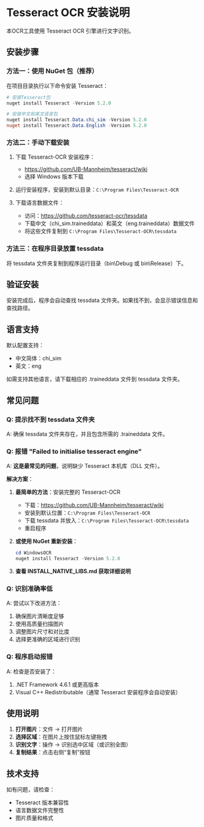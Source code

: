 # Tesseract OCR 安装说明

本OCR工具使用 Tesseract OCR 引擎进行文字识别。

## 安装步骤

### 方法一：使用 NuGet 包（推荐）

在项目目录执行以下命令安装 Tesseract：

```powershell
# 安装Tesseract包
nuget install Tesseract -Version 5.2.0

# 安装中文和英文语言包
nuget install Tesseract.Data.chi_sim -Version 5.2.0
nuget install Tesseract.Data.English -Version 5.2.0
```

### 方法二：手动下载安装

1. 下载 Tesseract-OCR 安装程序：
   - https://github.com/UB-Mannheim/tesseract/wiki
   - 选择 Windows 版本下载

2. 运行安装程序，安装到默认目录：`C:\Program Files\Tesseract-OCR`

3. 下载语言数据文件：
   - 访问：https://github.com/tesseract-ocr/tessdata
   - 下载中文（chi_sim.traineddata）和英文（eng.traineddata）数据文件
   - 将这些文件复制到 `C:\Program Files\Tesseract-OCR\tessdata`

### 方法三：在程序目录放置 tessdata

将 tessdata 文件夹复制到程序运行目录（bin\Debug 或 bin\Release）下。

## 验证安装

安装完成后，程序会自动查找 tessdata 文件夹。如果找不到，会显示错误信息和查找路径。

## 语言支持

默认配置支持：
- 中文简体：chi_sim
- 英文：eng

如需支持其他语言，请下载相应的 .traineddata 文件到 tessdata 文件夹。

## 常见问题

### Q: 提示找不到 tessdata 文件夹
A: 确保 tessdata 文件夹存在，并且包含所需的 .traineddata 文件。

### Q: 报错 "Failed to initialise tesseract engine"
A: **这是最常见的问题**，说明缺少 Tesseract 本机库（DLL 文件）。

**解决方案**：
1. **最简单的方法**：安装完整的 Tesseract-OCR
   - 下载：https://github.com/UB-Mannheim/tesseract/wiki
   - 安装到默认位置：`C:\Program Files\Tesseract-OCR`
   - 下载 tessdata 并放入：`C:\Program Files\Tesseract-OCR\tessdata`
   - 重启程序

2. **或使用 NuGet 重新安装**：
   ```powershell
   cd WindowsOCR
   nuget install Tesseract -Version 5.2.0
   ```

3. **查看 INSTALL_NATIVE_LIBS.md 获取详细说明**

### Q: 识别准确率低
A: 尝试以下改进方法：
1. 确保图片清晰度足够
2. 使用高质量扫描图片
3. 调整图片尺寸和对比度
4. 选择更准确的区域进行识别

### Q: 程序启动报错
A: 检查是否安装了：
1. .NET Framework 4.6.1 或更高版本
2. Visual C++ Redistributable（通常 Tesseract 安装程序会自动安装）

## 使用说明

1. **打开图片**：文件 → 打开图片
2. **选择区域**：在图片上按住鼠标左键拖拽
3. **识别文字**：操作 → 识别选中区域（或识别全图）
4. **复制结果**：点击右侧“复制”按钮

## 技术支持

如有问题，请检查：
- Tesseract 版本兼容性
- 语言数据文件完整性
- 图片质量和格式

